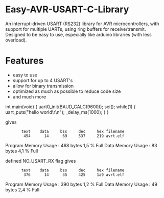# Easy-AVR-USART-C-Library
An interrupt-driven USART (RS232) library for AVR microcontrollers, with support for multiple UARTs, using ring
buffers for receive/transmit. Designed to be easy to use, especially like arduino libraries (with less overload).

# Features
- easy to use
- support for up to 4 USART's
- allow for binary transmission
- optimized as much as possible to reduce code size
- and much more

int main(void)
{
	uart0_init(BAUD_CALC(9600));
    sei();
    while(1)
    {
		uart_puts("hello world\r\n");
		_delay_ms(1000);
    }
}

gives

		   text	   data	    bss	    dec	    hex	filename
		    454	     14	     69	    537	    219	avrt.elf

Program Memory Usage 	:	468 bytes   1,5 % Full
Data Memory Usage 		:	83 bytes   4,1 % Full

defined  NO_USART_RX flag gives

		   text	   data	    bss	    dec	    hex	filename
		    376	     14	     35	    425	    1a9	avrt.elf

Program Memory Usage 	:	390 bytes   1,2 % Full
Data Memory Usage 		:	49 bytes   2,4 % Full